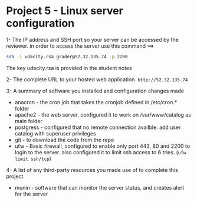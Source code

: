 # Project 5 - Linux server configuration
1- The IP address and SSH port so your server can be accessed by the reviewer.
in order to access the server use this command ==>
``` bash 
ssh -i udacity.rsa grader@52.32.135.74 -p 2200
```
The key udacity.rsa is provided in the student notes 

2- The complete URL to your hosted web application.
`http://52.32.135.74`

3- A summary of software you installed and configuration changes made
* anacron - the cron job that takes the cronjob defined in /etc/cron.* folder
* apache2 - the web server. configured it to work on /var/www/catalog as main folder
* postgress - configured that no remote connection availble. add user catalog with superuser privileges
* git - to download the code from the repo
* ufw - Basic firewall, configured to enable only port 443, 80 and 2200 to login to the server. also configured it to limit ssh access to 6 tries. (`ufw limit ssh/tcp`)

4- A list of any third-party resources you made use of to complete this project
* munin -  software that can monitor the server status, and creates alert for the server

